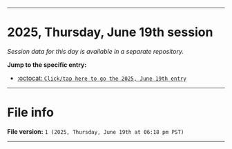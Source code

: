 
***

# 2025, Thursday, June 19th session

_Session data for this day is available in a separate repository._

**Jump to the specific entry:**

- [:octocat: `Click/tap here to go the 2025, June 19th entry`](https://github.com/seanpm2001/SeansLifeArchive_Images_TinyTower_Y2025/tree/SeansLifeArchive_Images_TinyTower_Y2025_Main-dev/2025/06_June/19/)

***

# File info

**File version:** `1 (2025, Thursday, June 19th at 06:18 pm PST)`

***
